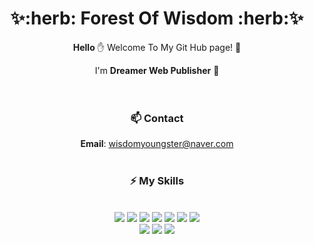<div align="center">
<h1> ✨:herb: Forest Of Wisdom :herb:✨ </h1>

**Hello** :hand:  Welcome To My Git Hub page! 🎉

I'm **Dreamer Web Publisher** :first_quarter_moon_with_face:	
<br><br>

### 📫 Contact
 **Email**: wisdomyoungster@naver.com
 <br><br>
 
### ⚡ My Skills
 \
 <img src="https://img.shields.io/badge/HTML5-E34F26?style=flat&logo=HTML5&logoColor=ffffff"/>
 <img src="https://img.shields.io/badge/CSS3-1572B6?style=flat&logo=CSS3&logoColor=ffffff"/>
 <img src="https://img.shields.io/badge/Sass-CC6699?style=flat&logo=Sass&logoColor=ffffff"/>
 <img src="https://img.shields.io/badge/JavaScript-555555?style=flat&logo=JavaScript&logoColor=F7DF1E"/>
 <img src="https://img.shields.io/badge/jQuery-0769AD?style=flat&logo=jQuery&logoColor=ffffff"/>
 <img src="https://img.shields.io/badge/React-ffffff?style=flat&logo=React&logoColor=61DAFB"/>
 <img src="https://img.shields.io/badge/Bootstrap-7952B3?style=flat&logo=Bootstrap&logoColor=ffffff"/>
 \
 <img src="https://img.shields.io/badge/Photoshop-CEEEFF?style=flat&logo=Adobe Photoshop&logoColor=31A8FF"/>
 <img src="https://img.shields.io/badge/Illustrator-FFEFBF?style=flat&logo=Adobe Illustrator&logoColor=FF9A00"/>
 <img src="https://img.shields.io/badge/Git-181717?style=flat&logo=GitHub&logoColor=ffffff"/>
 </div>
 
 

<!--
**ji-hyeLim/ji-hyeLim** is a ✨ _special_ ✨ repository because its `README.md` (this file) appears on your GitHub profile.

Here are some ideas to get you started:

- 🔭 I’m currently working on ...
- 🌱 I’m currently learning ...
- 👯 I’m looking to collaborate on ...
- 🤔 I’m looking for help with ...
- 💬 Ask me about ...
- 📫 How to reach me: ...
- 😄 Pronouns: ...
- ⚡ Fun fact: ...
-->
